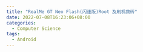 ```yaml
---
title: "RealMe GT Neo Flash(闪速版)Root 及刷机救砖"
date: 2022-07-08T16:23:06+08:00
categories:
  - Computer Science
tags:
  - Android
---
```


